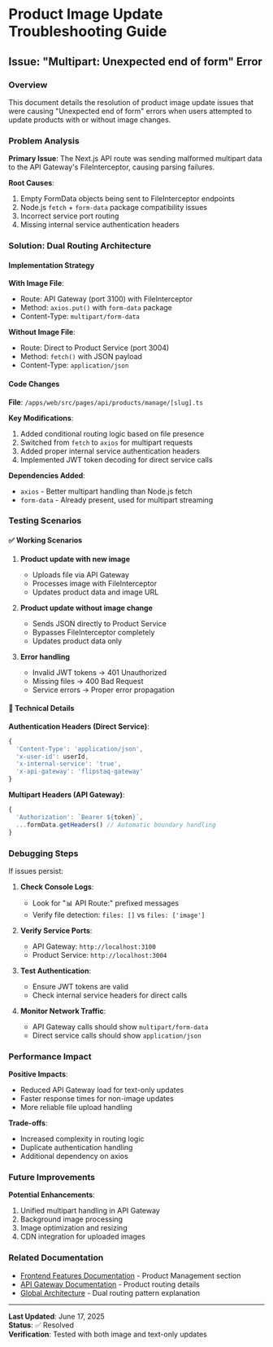 # Product Image Update Troubleshooting Guide

## Issue: "Multipart: Unexpected end of form" Error

### Overview

This document details the resolution of product image update issues that were causing "Unexpected end of form" errors when users attempted to update products with or without image changes.

### Problem Analysis

**Primary Issue**: The Next.js API route was sending malformed multipart data to the API Gateway's FileInterceptor, causing parsing failures.

**Root Causes**:

1. Empty FormData objects being sent to FileInterceptor endpoints
2. Node.js `fetch` + `form-data` package compatibility issues
3. Incorrect service port routing
4. Missing internal service authentication headers

### Solution: Dual Routing Architecture

#### Implementation Strategy

**With Image File**:

- Route: API Gateway (port 3100) with FileInterceptor
- Method: `axios.put()` with `form-data` package
- Content-Type: `multipart/form-data`

**Without Image File**:

- Route: Direct to Product Service (port 3004)
- Method: `fetch()` with JSON payload
- Content-Type: `application/json`

#### Code Changes

**File**: `/apps/web/src/pages/api/products/manage/[slug].ts`

**Key Modifications**:

1. Added conditional routing logic based on file presence
2. Switched from `fetch` to `axios` for multipart requests
3. Added proper internal service authentication headers
4. Implemented JWT token decoding for direct service calls

**Dependencies Added**:

- `axios` - Better multipart handling than Node.js fetch
- `form-data` - Already present, used for multipart streaming

### Testing Scenarios

#### ✅ Working Scenarios

1. **Product update with new image**

   - Uploads file via API Gateway
   - Processes image with FileInterceptor
   - Updates product data and image URL

2. **Product update without image change**

   - Sends JSON directly to Product Service
   - Bypasses FileInterceptor completely
   - Updates product data only

3. **Error handling**
   - Invalid JWT tokens → 401 Unauthorized
   - Missing files → 400 Bad Request
   - Service errors → Proper error propagation

#### 🔧 Technical Details

**Authentication Headers (Direct Service)**:

```javascript
{
  'Content-Type': 'application/json',
  'x-user-id': userId,
  'x-internal-service': 'true',
  'x-api-gateway': 'flipstaq-gateway'
}
```

**Multipart Headers (API Gateway)**:

```javascript
{
  'Authorization': `Bearer ${token}`,
  ...formData.getHeaders() // Automatic boundary handling
}
```

### Debugging Steps

If issues persist:

1. **Check Console Logs**:

   - Look for "📊 API Route:" prefixed messages
   - Verify file detection: `files: []` vs `files: ['image']`

2. **Verify Service Ports**:

   - API Gateway: `http://localhost:3100`
   - Product Service: `http://localhost:3004`

3. **Test Authentication**:

   - Ensure JWT tokens are valid
   - Check internal service headers for direct calls

4. **Monitor Network Traffic**:
   - API Gateway calls should show `multipart/form-data`
   - Direct service calls should show `application/json`

### Performance Impact

**Positive Impacts**:

- Reduced API Gateway load for text-only updates
- Faster response times for non-image updates
- More reliable file upload handling

**Trade-offs**:

- Increased complexity in routing logic
- Duplicate authentication handling
- Additional dependency on axios

### Future Improvements

**Potential Enhancements**:

1. Unified multipart handling in API Gateway
2. Background image processing
3. Image optimization and resizing
4. CDN integration for uploaded images

### Related Documentation

- [Frontend Features Documentation](./frontend/features.md) - Product Management section
- [API Gateway Documentation](./api-gateway/README.md) - Product routing details
- [Global Architecture](./global-architecture.md) - Dual routing pattern explanation

---

**Last Updated**: June 17, 2025  
**Status**: ✅ Resolved  
**Verification**: Tested with both image and text-only updates
